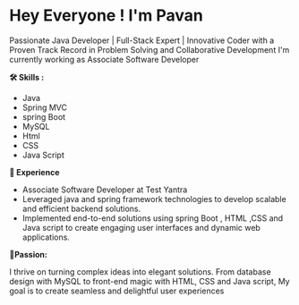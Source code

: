 # Hey Everyone ! I'm Pavan 

Passionate Java Developer | Full-Stack Expert | Innovative Coder with a Proven Track Record in Problem Solving and Collaborative Development
I'm currently working as Associate Software Developer 

**🛠️ Skills :**
- Java
- Spring MVC
- spring Boot
- MySQL
- Html
- CSS
- Java Script

**💼 Experience**
 - Associate Software Developer at Test Yantra
 - Leveraged java and spring framework technologies to develop scalable and efficient backend solutions.
 - Implemented end-to-end solutions using spring Boot , HTML ,CSS and Java script to create engaging user interfaces and dynamic web applications.

**🚀Passion:**

I thrive on turning complex ideas into elegant solutions. From database design with MySQL to front-end magic with HTML, CSS and Java script, My goal is to create seamless and delightful user experiences 
   


